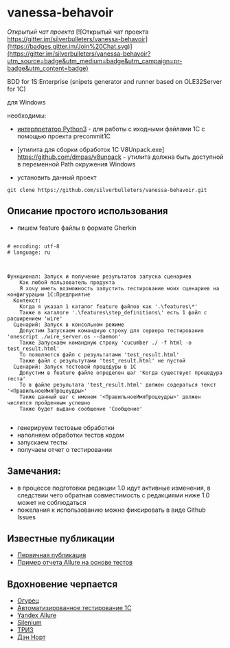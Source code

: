 ﻿# vanessa-behavoir

*Открытый чат проекта* [![Открытый чат проекта https://gitter.im/silverbulleters/vanessa-behavoir](https://badges.gitter.im/Join%20Chat.svg)](https://gitter.im/silverbulleters/vanessa-behavoir?utm_source=badge&utm_medium=badge&utm_campaign=pr-badge&utm_content=badge) 

BDD for 1S:Enterprise (snipets generator and runner based on OLE32Server for 1C)

для Windows

необходимы:

* [интерпретатор Python3](https://www.python.org/) - для работы с иходными файлами 1С с помощью проекта precommit1C
* [утилита для сборки обработок 1С V8Unpack.exe] https://github.com/dmpas/v8unpack - утилита должна быть доступной в переменной Path окружения Windows

* установить данный проект
```
git clone https://github.com/silverbulleters/vanessa-behavoir.git
```

## Описание простого использования

* пишем feature файлы в формате Gherkin
```Gherkin

# encoding: utf-8
# language: ru



Функционал: Запуск и получение результатов запуска сценариев
    Как любой пользователь продукта
    Я хочу иметь возможность запустить тестирование моих сценариев на конфигурации 1С:Предприятие 
  Контекст:
    Когда я указал 1 каталог feature файлов как '.\features\*'
    Также в каталоге '.\features\step_definitions\' есть 1 файл с  расширением 'wire' 
  Сценарий: Запуск в консольном режиме
    Допустим Запускаем командную строку для сервера тестирования 'onescript ./wire_server.os --daemon' 
    Также Запускаем командную строку 'cucumber ./ -f html -o test_result.html'
    То появляется файл с результатами 'test_result.html'
    Также файл с результутами 'test_result.html' не пустой
  Сценарий: Запуск тестовой процедуры в 1С
    Допустим в feature файле определен шаг 'Когда существует процедура теста'
    То в файле результата 'test_result.html' должен содераться текст '<ПравильноеИмяПроцеудры>' 
    Также данный шаг с именем '<ПравильноеИмяПроцеудры>' должен числится пройденным успешно  
    Также будет выдано сообщение 'Сообщение'


```

* генерируем тестовые обработки
* наполняем обработки тестов кодом
* запускаем тесты 
* получаем отчет о тестировании

## Замечания:

* в процессе подготовки редакции 1.0 идут активные изменения, в следствии чего обратная совместимость с редакциями ниже 1.0 может не соблюдаться
* пожелания к использованию можно фиксировать в виде Github Issues

## Известные публикации

* [Первичная публикация](http://habrahabr.ru/post/252473/)
* [Пример отчета Allure на основе тестов](http://youtu.be/982gF1wY8sM)

## Вдохновение черпается 

* [Огурец](https://cukes.info/)
* [Автоматизированное тестирование 1С](http://v8.1c.ru/overview/Term_000000816.htm)
* [Yandex Allure](http://allure.qatools.ru/)
* [Silenium](http://docs.seleniumhq.org/)
* [ТРИЗ](https://ru.wikipedia.org/wiki/%D0%A2%D0%B5%D0%BE%D1%80%D0%B8%D1%8F_%D1%80%D0%B5%D1%88%D0%B5%D0%BD%D0%B8%D1%8F_%D0%B8%D0%B7%D0%BE%D0%B1%D1%80%D0%B5%D1%82%D0%B0%D1%82%D0%B5%D0%BB%D1%8C%D1%81%D0%BA%D0%B8%D1%85_%D0%B7%D0%B0%D0%B4%D0%B0%D1%87)
* [Дэн Норт](http://en.wikipedia.org/wiki/Acceptance_test-driven_development) 
